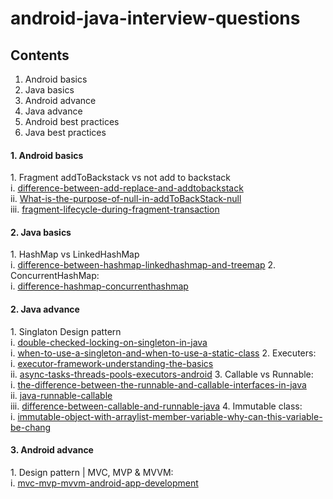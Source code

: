 # android-java-interview-questions

<h2>Contents</h2>

<ol>
<li>Android basics</li>
<li>Java basics</li>
<li>Android advance</li>
<li>Java advance</li>
<li>Android best practices</li>
<li>Java best practices</li>
</ol>


<h4>1. Android basics</h4>
1. Fragment addToBackstack vs not add to backstack
<br/>i. <a href='https://stackoverflow.com/questions/18634207/difference-between-add-replace-and-addtobackstack'>difference-between-add-replace-and-addtobackstack</a>
<br/>ii. <a href='https://www.codeproject.com/Questions/818401/What-is-the-purpose-of-null-in-addToBackStack-null'>What-is-the-purpose-of-null-in-addToBackStack-null</a>
<br/>iii. <a href='https://androidlearnersite.wordpress.com/2017/02/27/fragment-lifecycle-during-fragment-transaction'/>fragment-lifecycle-during-fragment-transaction</a>

<h4>2. Java basics</h4>
1. HashMap vs LinkedHashMap
<br/>i. <a href='https://stackoverflow.com/questions/2889777/difference-between-hashmap-linkedhashmap-and-treemap'>
difference-between-hashmap-linkedhashmap-and-treemap</a>
2. ConcurrentHashMap:
<br/>i. <a href='https://www.geeksforgeeks.org/difference-hashmap-concurrenthashmap/'>difference-hashmap-concurrenthashmap</a>

<h4>2. Java advance</h4>
1. Singlaton Design pattern
<br/>i. <a href='http://javarevisited.blogspot.in/2014/05/double-checked-locking-on-singleton-in-java.html'>double-checked-locking-on-singleton-in-java</a>
<br/>i. <a href='https://softwareengineering.stackexchange.com/questions/235527/when-to-use-a-singleton-and-when-to-use-a-static-class'>when-to-use-a-singleton-and-when-to-use-a-static-class</a>
2. Executers: 
<br/>i. <a href='https://android.jlelse.eu/executor-framework-understanding-the-basics-43d575e72310'>executor-framework-understanding-the-basics</a>
<br/>ii. <a href='https://academy.realm.io/posts/360andev-stacy-devino-async-tasks-threads-pools-executors-android/'>async-tasks-threads-pools-executors-android</a>
3. Callable vs Runnable: 
<br/>i. <a href='https://stackoverflow.com/questions/141284/the-difference-between-the-runnable-and-callable-interfaces-in-java'>the-difference-between-the-runnable-and-callable-interfaces-in-java</a>
<br/>ii. <a href='http://www.baeldung.com/java-runnable-callable'>java-runnable-callable</a>
<br/>iii. <a href='http://www.java67.com/2013/01/difference-between-callable-and-runnable-java.html'>difference-between-callable-and-runnable-java</a>
4. Immutable class:
<br/>i. <a href='https://stackoverflow.com/questions/6137224/immutable-object-with-arraylist-member-variable-why-can-this-variable-be-chang'>immutable-object-with-arraylist-member-variable-why-can-this-variable-be-chang</a>

<h4>3. Android advance</h4>
1. Design pattern | MVC, MVP & MVVM:
<br/>i. <a href='https://www.simform.com/mvc-mvp-mvvm-android-app-development/'>mvc-mvp-mvvm-android-app-development</a>
